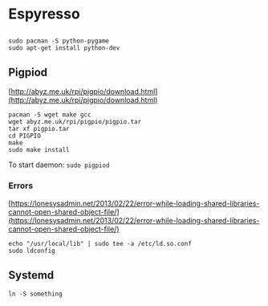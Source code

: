 
# Espyresso


## 
```
sudo pacman -S python-pygame
sudo apt-get install python-dev
```

## Pigpiod
[http://abyz.me.uk/rpi/pigpio/download.html](http://abyz.me.uk/rpi/pigpio/download.html)
```
pacman -S wget make gcc
wget abyz.me.uk/rpi/pigpio/pigpio.tar
tar xf pigpio.tar
cd PIGPIO
make
sudo make install
```

To start daemon:
`sudo pigpiod`

### Errors
[https://lonesysadmin.net/2013/02/22/error-while-loading-shared-libraries-cannot-open-shared-object-file/](https://lonesysadmin.net/2013/02/22/error-while-loading-shared-libraries-cannot-open-shared-object-file/)
```
echo "/usr/local/lib" | sudo tee -a /etc/ld.so.conf
sudo ldconfig
```


## Systemd
```
ln -S something
```
